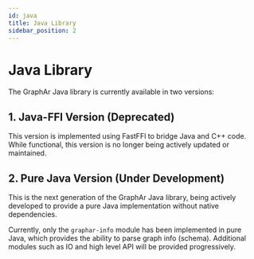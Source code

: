 ```yaml
---
id: java
title: Java Library
sidebar_position: 2
---
```


# Java Library

The GraphAr Java library is currently available in two versions:

## 1. Java-FFI Version (Deprecated)

This version is implemented using FastFFI to bridge Java and C++ code. While functional, this version is no longer being actively updated or maintained.

## 2. Pure Java Version (Under Development)

This is the next generation of the GraphAr Java library, being actively developed to provide a pure Java implementation without native dependencies.

Currently, only the `graphar-info` module has been implemented in pure Java, which provides the ability to parse graph info (schema). Additional modules such as IO and high level API will be provided progressively.
